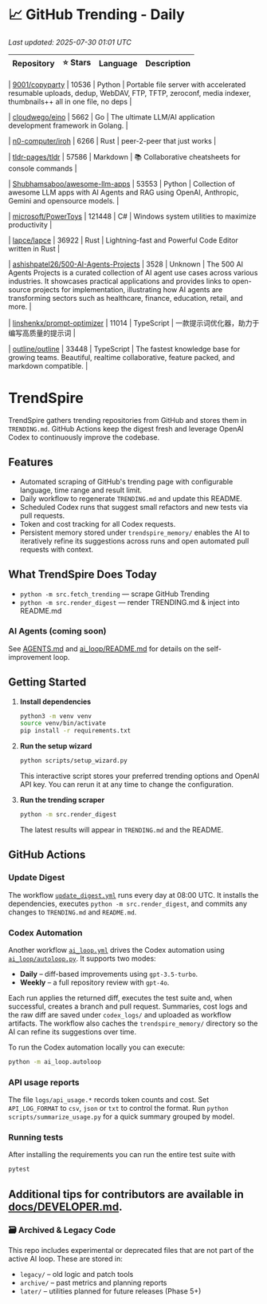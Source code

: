 <!-- TRENDING_START -->
# 📈 GitHub Trending - Daily

_Last updated: 2025-07-30 01:01 UTC_

| Repository | ⭐ Stars | Language | Description |
|------------|--------:|----------|-------------|

| [9001/copyparty](https://github.com/9001/copyparty) | 10536 | Python | Portable file server with accelerated resumable uploads, dedup, WebDAV, FTP, TFTP, zeroconf, media indexer, thumbnails++ all in one file, no deps |

| [cloudwego/eino](https://github.com/cloudwego/eino) | 5662 | Go | The ultimate LLM/AI application development framework in Golang. |

| [n0-computer/iroh](https://github.com/n0-computer/iroh) | 6266 | Rust | peer-2-peer that just works |

| [tldr-pages/tldr](https://github.com/tldr-pages/tldr) | 57586 | Markdown | 📚 Collaborative cheatsheets for console commands |

| [Shubhamsaboo/awesome-llm-apps](https://github.com/Shubhamsaboo/awesome-llm-apps) | 53553 | Python | Collection of awesome LLM apps with AI Agents and RAG using OpenAI, Anthropic, Gemini and opensource models. |

| [microsoft/PowerToys](https://github.com/microsoft/PowerToys) | 121448 | C# | Windows system utilities to maximize productivity |

| [lapce/lapce](https://github.com/lapce/lapce) | 36922 | Rust | Lightning-fast and Powerful Code Editor written in Rust |

| [ashishpatel26/500-AI-Agents-Projects](https://github.com/ashishpatel26/500-AI-Agents-Projects) | 3528 | Unknown | The 500 AI Agents Projects is a curated collection of AI agent use cases across various industries. It showcases practical applications and provides links to open-source projects for implementation, illustrating how AI agents are transforming sectors such as healthcare, finance, education, retail, and more. |

| [linshenkx/prompt-optimizer](https://github.com/linshenkx/prompt-optimizer) | 11014 | TypeScript | 一款提示词优化器，助力于编写高质量的提示词 |

| [outline/outline](https://github.com/outline/outline) | 33448 | TypeScript | The fastest knowledge base for growing teams. Beautiful, realtime collaborative, feature packed, and markdown compatible. |
<!-- TRENDING_END -->

# TrendSpire

TrendSpire gathers trending repositories from GitHub and stores them in `TRENDING.md`. GitHub Actions keep the digest fresh and leverage OpenAI Codex to continuously improve the codebase.

## Features

- Automated scraping of GitHub's trending page with configurable language, time range and result limit.
- Daily workflow to regenerate `TRENDING.md` and update this README.
- Scheduled Codex runs that suggest small refactors and new tests via pull requests.
- Token and cost tracking for all Codex requests.
- Persistent memory stored under `trendspire_memory/` enables the AI to
  iteratively refine its suggestions across runs and open automated pull
  requests with context.

## What TrendSpire Does Today

- `python -m src.fetch_trending` — scrape GitHub Trending
- `python -m src.render_digest` — render TRENDING.md & inject into README.md

### AI Agents (coming soon)
See [AGENTS.md](./AGENTS.md) and [ai_loop/README.md](./ai_loop/README.md) for details on the self-improvement loop.

## Getting Started

1. **Install dependencies**
   ```bash
   python3 -m venv venv
   source venv/bin/activate
   pip install -r requirements.txt
   ```

2. **Run the setup wizard**
   ```bash
   python scripts/setup_wizard.py
   ```
   This interactive script stores your preferred trending options and OpenAI API key.
   You can rerun it at any time to change the configuration.

3. **Run the trending scraper**
   ```bash
   python -m src.render_digest
   ```
   The latest results will appear in `TRENDING.md` and the README.


## GitHub Actions

### Update Digest

The workflow [`update_digest.yml`](.github/workflows/update_digest.yml) runs every day at 08:00 UTC. It installs the dependencies, executes `python -m src.render_digest`, and commits any changes to `TRENDING.md` and `README.md`.

### Codex Automation

Another workflow [`ai_loop.yml`](.github/workflows/ai_loop.yml) drives the Codex automation using [`ai_loop/autoloop.py`](ai_loop/autoloop.py). It supports two modes:

- **Daily** – diff-based improvements using `gpt-3.5-turbo`.
- **Weekly** – a full repository review with `gpt-4o`.

Each run applies the returned diff, executes the test suite and, when successful, creates a branch and pull request. Summaries, cost logs and the raw diff are saved under `codex_logs/` and uploaded as workflow artifacts. The workflow also caches the `trendspire_memory/` directory so the AI can refine its suggestions over time.

To run the Codex automation locally you can execute:

```bash
python -m ai_loop.autoloop
```

### API usage reports

The file `logs/api_usage.*` records token counts and cost. Set `API_LOG_FORMAT`
to `csv`, `json` or `txt` to control the format. Run `python
scripts/summarize_usage.py` for a quick summary grouped by model.

### Running tests

After installing the requirements you can run the entire test suite with

```bash
pytest
```

Additional tips for contributors are available in
[docs/DEVELOPER.md](docs/DEVELOPER.md).
---

### 🗃 Archived & Legacy Code

This repo includes experimental or deprecated files that are not part of the active AI loop. These are stored in:

- `legacy/` – old logic and patch tools
- `archive/` – past metrics and planning reports
- `later/` – utilities planned for future releases (Phase 5+)
